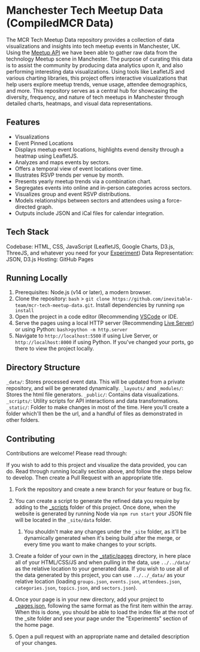 # Manchester Tech Meetup Data (CompiledMCR Data)
 
The MCR Tech Meetup Data repository provides a collection of data visualizations and insights into tech meetup events in Manchester, UK. Using the [Meetup API](https://www.meetup.com/meetup_api/) we have been able to gather raw data from the technology Meetup scene in Manchester. The purpose of curating this data is to assist the community by producing data analytics upon it, and also performing interesting data visualizations. Using tools like LeafletJS and various charting libraries, this project offers interactive visualizations that help users explore meetup trends, venue usage, attendee demographics, and more. This repository serves as a central hub for showcasing the diversity, frequency, and nature of tech meetups in Manchester through detailed charts, heatmaps, and visual data representations.

## Features

- Visualizations
- Event Pinned Locations
- Displays meetup event locations, highlights evend density through a heatmap using LeafletJS.
- Analyzes and maps events by sectors.
- Offers a temporal view of event locations over time.
- Illustrates RSVP trends per venue by month.
- Presents yearly meetup trends via a combination chart.
- Segregates events into online and in-person categories across sectors.
- Visualizes group and event RSVP distributions.
- Models relationships between sectors and attendees using a force-directed graph.
- Outputs include JSON and iCal files for calendar integration.

## Tech Stack

Codebase: HTML, CSS, JavaScript (LeafletJS, Google Charts, D3.js, ThreeJS, and whatever you need for your [Experiment](#Contributing))
Data Representation: JSON, D3.js
Hosting: GitHub Pages

## Running Locally

1. Prerequisites: Node.js (v14 or later), a modern browser.
1. Clone the repository: `bash` > `git clone https://github.com/inevitable-team/mcr-tech-meetup-data.git`. Install dependencies by running `npm install` 
1. Open the project in a code editor (Recommending [VSCode](https://code.visualstudio.com/) or IDE.
1. Serve the pages using a local HTTP server (Recommending [Live Server](https://marketplace.visualstudio.com/items?itemName=ritwickdey.LiveServer)) or using Python: `bash`>`python -m http.server`
1. Navigate to `http://localhost:5500` if using Live Server, or `http://localhost:8000` if using Python. If you've changed your ports, go there to view the project locally.

## Directory Structure
`_data/`: Stores processed event data. This will be updated from a private repository, and will be generated dynamically.
`_layouts/` and `_modules/`: Stores the html file generators.
`_public/`: Contains data visualizations.
`_scripts/`: Utility scripts for API interactions and data transformations.
`_static/`: Folder to make changes in most of the time. Here you'll create a folder which'll then be the url, and a handful of files as demonstrated in other folders.

## Contributing

Contributions are welcome! Please read through:

If you wish to add to this project and visualize the data provided, you can do. Read through running locally section above, and follow the steps below to develop. Then create a Pull Request with an appropriate title.

1. Fork the repository and create a new branch for your feature or bug fix.

1. You can create a script to generate the refined data you require by adding to the [_scripts](_scripts) folder of this project. Once done, when the website is generated by running Node via `npm run start` your JSON file will be located in the `_site/data` folder.

    1. You shouldn't make any changes under the `_site` folder, as it'll be dynamically generated when it's being build after the merge, or every time you want to make changes to your scripts.

3. Create a folder of your own in the [_static/pages](_static/pages) directory, in here place all of your HTML/CSS/JS and when pulling in the data, use `../../data/` as the relative location to your generated data. If you wish to use all of the data generated by this project, you can use `../../_data/` as your relative location (loading `groups.json`, `events.json`, `attendees.json`, `categories.json`, `topics.json`, and `sectors.json`).

4. Once your page is in your new directory, add your project to [_pages.json](_pages.json), following the same format as the first item within the array. When this is done, you should be able to load the index file at the root of the _site folder and see your page under the "Experiments" section of the home page.

5. Open a pull request with an appropriate name and detailed description of your changes.
